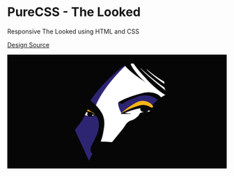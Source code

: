 # PureCSS - The Looked

Responsive The Looked using HTML and CSS

[Design Source](https://www.behance.net/gallery/45318637/Women-Uncovered)

<div align="center">
   <img src="screenshot.png" width="800" />
</div
